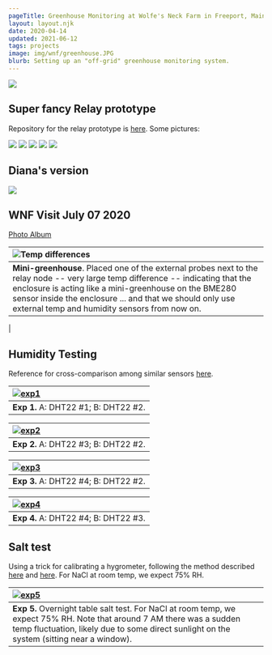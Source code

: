 ```yaml
---
pageTitle: Greenhouse Monitoring at Wolfe's Neck Farm in Freeport, Maine (USA)
layout: layout.njk
date: 2020-04-14
updated: 2021-06-12
tags: projects
image: img/wnf/greenhouse.JPG
blurb: Setting up an "off-grid" greenhouse monitoring system. 
---
```


<!--<img src="/img/wnf/wnf_gateway_location.png">-->


<img src="/img/wnf/initial_setup.png">

## Super fancy Relay prototype

Repository for the relay prototype is [here](https://github.com/edgecollective/wnf-greenhouse/tree/master/hardware/relay).  Some pictures:

<img src="/img/wnf/relay_schem.png">

<img src="/img/wnf/relay_board.png">

<img src="/img/wnf/relay_3d.png">

<img src="/img/wnf/relay_3d_back.png">

<img src="/img/wnf/farmos_data.png">

## Diana's version

<img src="/img/wnf/diana_schem.png">

## WNF Visit July 07 2020

[Photo Album](https://photos.app.goo.gl/JcmCqubvK7mDYiEe7)

| ![Temp differences](/img/wnf/wnf_greenhouse_daily.png) |
|:--|
| **Mini-greenhouse**. Placed one of the external probes next to the relay node -- very large temp difference -- indicating that the enclosure is acting like a mini-greenhouse on the BME280 sensor inside the enclosure ... and that we should only use external temp and humidity sensors from now on.
 |

## Humidity Testing

Reference for cross-comparison among similar sensors [here](http://www.kandrsmith.org/RJS/Misc/Hygrometers/calib_many.html).

| [![exp1](/img/wnf/humidity_exp_1_three_sec_intervals.png)](/img/wnf/humidity_exp_1_three_sec_intervals.png) |
|:--|
| **Exp 1.**  A: DHT22 #1; B: DHT22 #2. |

| [![exp2](/img/wnf/humidity_exp_2_three_sec_intervals.png)](/img/wnf/humidity_exp_2_three_sec_intervals.png) |
|:--|
| **Exp 2.** A: DHT22 #3; B: DHT22 #2. |

| [![exp3](/img/wnf/humidity_exp_3_three_sec_intervals.png)](/img/wnf/humidity_exp_3_three_sec_intervals.png) |
|:--|
| **Exp 3.** A: DHT22 #4; B: DHT22 #2. |

| [![exp4](/img/wnf/humidity_exp_4_three_sec_intervals.png)](/img/wnf/humidity_exp_4_three_sec_intervals.png) |
|:--|
| **Exp 4.** A: DHT22 #4; B: DHT22 #3. |

## Salt test

Using a trick for calibrating a hygrometer, following the method described [here](https://www.famous-smoke.com/cigaradvisor/how-do-you-calibrate-a-hygrometer) and [here](https://www.neptunecigar.com/tips/how-to-calibrate-your-hygrometer).  For NaCl at room temp, we expect 75% RH.   

| [![exp5](/img/wnf/salt_overnight.png)](/img/wnf/salt_overnight.png) |
|:--|
| **Exp 5.** Overnight table salt test. For NaCl at room temp, we expect 75% RH.   Note that around 7 AM there was a sudden temp fluctuation, likely due to some direct sunlight on the system (sitting near a window). |

